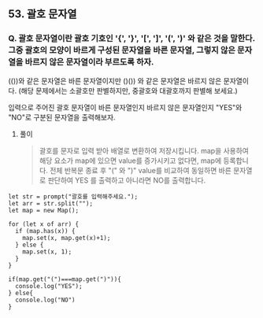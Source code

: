 ## 53. 괄호 문자열

### Q. 괄호 문자열이란 괄호 기호인 '{', '}', '[', ']', '(', ')' 와 같은 것을 말한다. 그중 괄호의 모양이 바르게 구성된 문자열을 바른 문자열, 그렇지 않은 문자열을 바르지 않은 문자열이라 부르도록 하자.

(())와 같은 문자열은 바른 문자열이지만 ()()) 와 같은 문자열은 바르지 않은 문자열이다.
(해당 문제에서는 소괄호만 판별하지만, 중괄호와 대괄호까지 판별해 보세요.)

입력으로 주어진 괄호 문자열이 바른 문자열인지 바르지 않은 문자열인지 "YES"와 "NO"로 구분된 문자열을 출력해보자.

1. 풀이

   > 괄호를 문자로 입력 받아 배열로 변환하여 저장시킵니다. map을 사용하여 해당 요소가 map에 있으면 value를 증가시키고 없다면, map에 등록합니다. 전체 반복문 종료 후 "(" 와 ")" value를 비교하여 동일하면 바른 문자열로 판단하여 YES 를 출력하고 아니라면 NO를 출력합니다.

```
let str = prompt("괄호를 입력해주세요.");
let arr = str.split("");
let map = new Map();

for (let x of arr) {
  if (map.has(x)) {
    map.set(x, map.get(x)+1);
  } else {
    map.set(x, 1);
  }
}

if(map.get("(")===map.get(")")){
  console.log("YES");
} else{
  console.log("NO")
}
```
